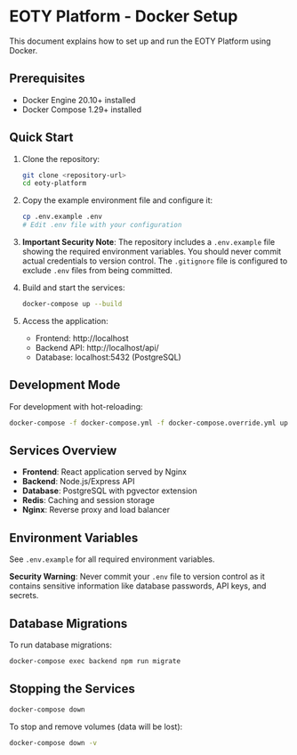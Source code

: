 # EOTY Platform - Docker Setup

This document explains how to set up and run the EOTY Platform using Docker.

## Prerequisites

- Docker Engine 20.10+ installed
- Docker Compose 1.29+ installed

## Quick Start

1. Clone the repository:
   ```bash
   git clone <repository-url>
   cd eoty-platform
   ```

2. Copy the example environment file and configure it:
   ```bash
   cp .env.example .env
   # Edit .env file with your configuration
   ```

3. **Important Security Note**: 
   The repository includes a `.env.example` file showing the required environment variables. 
   You should never commit actual credentials to version control. The `.gitignore` file 
   is configured to exclude `.env` files from being committed.

4. Build and start the services:
   ```bash
   docker-compose up --build
   ```

5. Access the application:
   - Frontend: http://localhost
   - Backend API: http://localhost/api/
   - Database: localhost:5432 (PostgreSQL)

## Development Mode

For development with hot-reloading:

```bash
docker-compose -f docker-compose.yml -f docker-compose.override.yml up --build
```

## Services Overview

- **Frontend**: React application served by Nginx
- **Backend**: Node.js/Express API
- **Database**: PostgreSQL with pgvector extension
- **Redis**: Caching and session storage
- **Nginx**: Reverse proxy and load balancer

## Environment Variables

See `.env.example` for all required environment variables.

**Security Warning**: Never commit your `.env` file to version control as it contains sensitive information like database passwords, API keys, and secrets.

## Database Migrations

To run database migrations:

```bash
docker-compose exec backend npm run migrate
```

## Stopping the Services

```bash
docker-compose down
```

To stop and remove volumes (data will be lost):

```bash
docker-compose down -v
```